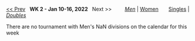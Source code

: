 [<< Prev](men_doubles_2145.md) &nbsp; **WK 2 - Jan 10-16, 2022** &nbsp; Next >> &nbsp;&nbsp;&nbsp;&nbsp;&nbsp;&nbsp;&nbsp; [*Men*](./men_doubles_2202.md) &#124; [Women](./women_doubles_2202.md) &nbsp;&nbsp;&nbsp;&nbsp;&nbsp; [Singles](./men_singles_2202.md) &#124; [*Doubles*](./men_doubles_2202.md)

There are no tournament with Men's NaN divisions on the calendar for this week